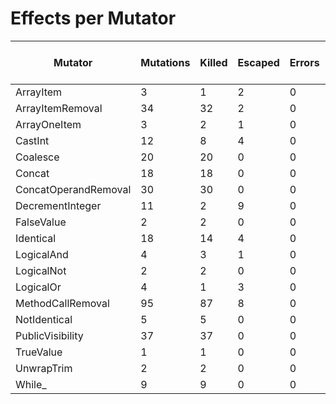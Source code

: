 # Effects per Mutator

| Mutator              | Mutations | Killed | Escaped | Errors | Syntax Errors | Timed Out | Skipped | MSI (%s) | Covered MSI (%s) |
| -------------------- | --------- | ------ | ------- | ------ | ------------- | --------- | ------- | -------- | ---------------- |
| ArrayItem            |         3 |      1 |       2 |      0 |             0 |         0 |       0 |    33.33 |            33.33 |
| ArrayItemRemoval     |        34 |     32 |       2 |      0 |             0 |         0 |       0 |    94.12 |            94.12 |
| ArrayOneItem         |         3 |      2 |       1 |      0 |             0 |         0 |       0 |    66.67 |            66.67 |
| CastInt              |        12 |      8 |       4 |      0 |             0 |         0 |       0 |    66.67 |            66.67 |
| Coalesce             |        20 |     20 |       0 |      0 |             0 |         0 |       0 |   100.00 |           100.00 |
| Concat               |        18 |     18 |       0 |      0 |             0 |         0 |       0 |   100.00 |           100.00 |
| ConcatOperandRemoval |        30 |     30 |       0 |      0 |             0 |         0 |       0 |   100.00 |           100.00 |
| DecrementInteger     |        11 |      2 |       9 |      0 |             0 |         0 |       0 |    18.18 |            18.18 |
| FalseValue           |         2 |      2 |       0 |      0 |             0 |         0 |       0 |   100.00 |           100.00 |
| Identical            |        18 |     14 |       4 |      0 |             0 |         0 |       0 |    77.78 |            77.78 |
| LogicalAnd           |         4 |      3 |       1 |      0 |             0 |         0 |       0 |    75.00 |            75.00 |
| LogicalNot           |         2 |      2 |       0 |      0 |             0 |         0 |       0 |   100.00 |           100.00 |
| LogicalOr            |         4 |      1 |       3 |      0 |             0 |         0 |       0 |    25.00 |            25.00 |
| MethodCallRemoval    |        95 |     87 |       8 |      0 |             0 |         0 |       0 |    91.58 |            91.58 |
| NotIdentical         |         5 |      5 |       0 |      0 |             0 |         0 |       0 |   100.00 |           100.00 |
| PublicVisibility     |        37 |     37 |       0 |      0 |             0 |         0 |       0 |   100.00 |           100.00 |
| TrueValue            |         1 |      1 |       0 |      0 |             0 |         0 |       0 |   100.00 |           100.00 |
| UnwrapTrim           |         2 |      2 |       0 |      0 |             0 |         0 |       0 |   100.00 |           100.00 |
| While_               |         9 |      9 |       0 |      0 |             0 |         0 |       0 |   100.00 |           100.00 |
